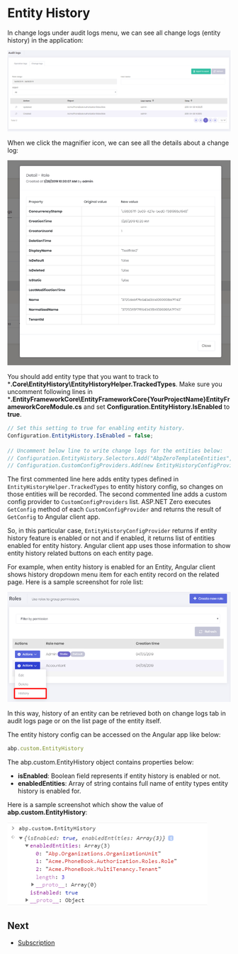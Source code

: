 # Entity History

In change logs under audit logs menu, we can see all change logs (entity history) in the application:

<img src="images/change-logs-core.png" alt="Change Logs" class="img-thumbnail" />

When we click the magnifier icon, we can see all the details about a change log:

<img src="images/entity-history-log-detail.png" alt="Change Log Detail" class="img-thumbnail" />

You should add entity type that you want to track to ***.Core\EntityHistory\EntityHistoryHelper.TrackedTypes**.  Make sure you uncomment following lines in ***.EntityFrameworkCore\EntityFrameworkCore\{YourProjectName}EntityFrameworkCoreModule.cs** and set **Configuration.EntityHistory.IsEnabled** to **true**.

```csharp
// Set this setting to true for enabling entity history.
Configuration.EntityHistory.IsEnabled = false;

// Uncomment below line to write change logs for the entities below:
// Configuration.EntityHistory.Selectors.Add("AbpZeroTemplateEntities", EntityHistoryHelper.TrackedTypes);
// Configuration.CustomConfigProviders.Add(new EntityHistoryConfigProvider(Configuration));
```

The first commented line here adds entity types defined in `EntityHistoryHelper.TrackedTypes` to entity history config, so changes on those entities will be recorded. The second commented line adds a custom config provider to `CustomConfigProviders` list. ASP.NET Zero executes `GetConfig` method of each `CustomConfigProvider` and returns the result of `GetConfig` to Angular client app. 

So, in this particular case, `EntityHistoryConfigProvider` returns if entity history feature is enabled or not and if enabled, it returns list of entities enabled for entity history. Angular client app uses those information to show entity history related buttons on each entity page.

For example, when entity history is enabled for an Entity, Angular client shows history dropdown menu item for each entity record on the related page. Here is a sample screenshot for role list:

<img src="images/change-logs-history-action-item.png" alt="Entity History Action" class="img-thumbnail" />

In this way, history of an entity can be retrieved both on change logs tab in audit logs page or on the list page of the entity itself.

The entity history config can be accessed on the Angular app like below:

````javascript
abp.custom.EntityHistory
````

The abp.custom.EntityHistory object contains properties below:

* **isEnabled**: Boolean field represents if entity history is enabled or not.
* **enabledEntities**: Array of string contains full name of entity types entity history is enabled for.

Here is a sample screenshot which show the value of **abp.custom.EntityHistory**:

<img src="images/change-logs-custom-config-result-core.png" alt="Entity history custom config" class="img-thumbnail" />

## Next

- [Subscription](Features-Angular-Subscription)